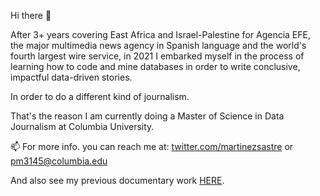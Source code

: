 Hi there 👋

After 3+ years covering East Africa and Israel-Palestine for Agencia EFE, the major multimedia news agency in Spanish language and the world's fourth largest wire service, in 2021 I embarked myself in the process of learning how to code and mine databases in order to write conclusive, impactful data-driven stories. 

In order to do a different kind of journalism. 

That's the reason I am currently doing a Master of Science in Data Journalism at Columbia University.

📫 For more info. you can reach me at: [twitter.com/martinezsastre](https://twitter.com/martinezsastre) or pm3145@columbia.edu

And also see my previous documentary work [HERE](http://patriciamartisa.com/).
